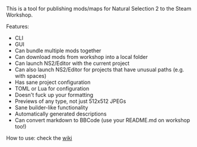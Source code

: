 
This is a tool for publishing mods/maps for Natural Selection 2 to the Steam Workshop.

Features:
* CLI
* GUI
* Can bundle multiple mods together
* Can download mods from workshop into a local folder
* Can launch NS2/Editor with the current project
* Can also launch NS2/Editor for projects that have unusual paths (e.g. with spaces)
* Has sane project configuration
* TOML or Lua for configuration
* Doesn't fuck up your formatting
* Previews of any type, not just 512x512 JPEGs
* Sane builder-like functionality
* Automatically generated descriptions
* Can convert markdown to BBCode (use your README.md on workshop too!)

How to use: check the [wiki](https://github.com/Laaas/laspad2/wiki)
